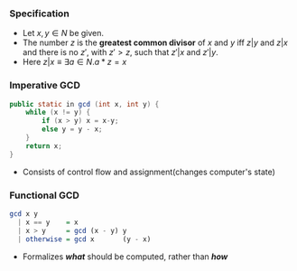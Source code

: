 ### Specification

- Let $x, y \in N$ be given. 
- The number $z$ is the **greatest common divisor** of $x$ and $y$ iff $z|y$ and $z|x$ and there is no $z'$, with $z' > z$, such that $z'|x$ and $z'|y$.
- Here $z|x \equiv \exists a \in N  .  a*z = x$

### Imperative GCD

```java
public static in gcd (int x, int y) {
	while (x != y) {
		if (x > y) x = x-y;
		else y = y - x;
	}
	return x;
}
```
- Consists of control flow and assignment(changes computer's state)

### Functional GCD
```Haskell
gcd x y
  | x == y    = x
  | x > y     = gcd (x - y) y
  | otherwise = gcd x       (y - x)
```
- Formalizes _**what**_ should be computed, rather than _**how**_